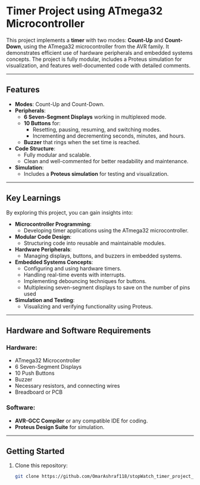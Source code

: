 # Timer Project using ATmega32 Microcontroller

This project implements a **timer** with two modes: **Count-Up** and **Count-Down**, using the ATmega32 microcontroller from the AVR family. It demonstrates efficient use of hardware peripherals and embedded systems concepts. The project is fully modular, includes a Proteus simulation for visualization, and features well-documented code with detailed comments.

---

## Features
- **Modes**: Count-Up and Count-Down.
- **Peripherals**:
  - **6 Seven-Segment Displays** working in multiplexed mode.
  - **10 Buttons** for:
    - Resetting, pausing, resuming, and switching modes.
    - Incrementing and decrementing seconds, minutes, and hours.
  - **Buzzer** that rings when the set time is reached.
- **Code Structure**:
  - Fully modular and scalable.
  - Clean and well-commented for better readability and maintenance.
- **Simulation**:
  - Includes a **Proteus simulation** for testing and visualization.

---

## Key Learnings
By exploring this project, you can gain insights into:
- **Microcontroller Programming**:
  - Developing timer applications using the ATmega32 microcontroller.
- **Modular Code Design**:
  - Structuring code into reusable and maintainable modules.
- **Hardware Peripherals**:
  - Managing displays, buttons, and buzzers in embedded systems.
- **Embedded Systems Concepts**:
  - Configuring and using hardware timers.
  - Handling real-time events with interrupts.
  - Implementing debouncing techniques for buttons.
  - Multiplexing seven-segment displays to save on the number of pins used
- **Simulation and Testing**:
  - Visualizing and verifying functionality using Proteus.

---

## Hardware and Software Requirements
### **Hardware**:
- ATmega32 Microcontroller
- 6 Seven-Segment Displays
- 10 Push Buttons
- Buzzer
- Necessary resistors, and connecting wires
- Breadboard or PCB

### **Software**:
- **AVR-GCC Compiler** or any compatible IDE for coding.
- **Proteus Design Suite** for simulation.

---

## Getting Started
1. Clone this repository:
   ```bash
   git clone https://github.com/OmarAshraf118/stopWatch_timer_project_using_atmega32.git
